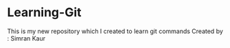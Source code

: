 # Learning-Git
This is my new repository which I created to learn git commands
Created by : Simran Kaur
